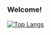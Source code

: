### Welcome!
[![Top Langs](https://github-readme-stats.vercel.app/api/top-langs/?username=rjdbcm&langs_count=8&hide=javascript,html,typescript)](https://github.com/anuraghazra/github-readme-stats)

<!--
**rjdbcm/rjdbcm** is a ✨ _special_ ✨ repository because its `README.md` (this file) appears on your GitHub profile.

Here are some ideas to get you started:

- 🔭 I’m currently working on ...
- 🌱 I’m currently learning ...
- 👯 I’m looking to collaborate on ...
- 🤔 I’m looking for help with ...
- 💬 Ask me about ...
- 📫 How to reach me: ...
- 😄 Pronouns: ...
- ⚡ Fun fact: ...
-->
